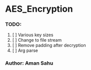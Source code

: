 # AES_Encryption

  ### TODO: 
  1. [ ] Various key sizes
  2. [ ] Change to file stream
  3. [ ] Remove padding after decryption
  4. [ ] Arg parse

### Author: Aman Sahu
